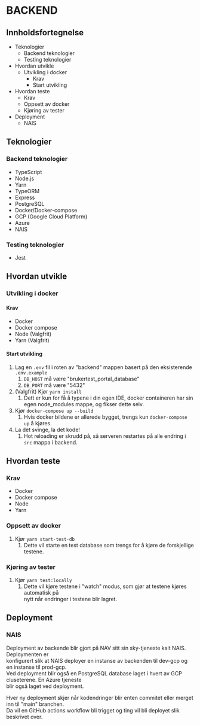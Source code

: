 # BACKEND

## Innholdsfortegnelse

-   Teknologier
    -   Backend teknologier
    -   Testing teknologier
-   Hvordan utvikle
    -   Utvikling i docker
        -   Krav
        -   Start utvikling
-   Hvordan teste
    -   Krav
    -   Oppsett av docker
    -   Kjøring av tester
-   Deployment
    -   NAIS

## Teknologier

### Backend teknologier

-   TypeScript
-   Node.js
-   Yarn
-   TypeORM
-   Express
-   PostgreSQL
-   Docker/Docker-compose
-   GCP (Google Cloud Platform)
-   Azure
-   NAIS

### Testing teknologier

-   Jest

## Hvordan utvikle

### Utvikling i docker

#### Krav

-   Docker
-   Docker compose
-   Node (Valgfrit)
-   Yarn (Valgfrit)

#### Start utvikling

1. Lag en `.env` fil i roten av "backend" mappen basert på den eksisterende `.env.example`
    1. `DB_HOST` må være "brukertest_portal_database"
    2. `DB_PORT` må være "5432"
2. (Valgfrit) Kjør `yarn install`
    1. Dett er kun for få å typene i din egen IDE, docker containeren har sin egen node_modules mappe, og fikser dette selv.
3. Kjør `docker-compose up --build`
    1. Hvis docker bildene er allerede bygget, trengs kun `docker-compose up` å kjøres.
4. La det svinge, la det kode!
    1. Hot reloading er skrudd på, så serveren restartes på alle endring i `src` mappa i backend.

## Hvordan teste

### Krav

-   Docker
-   Docker compose
-   Node
-   Yarn

### Oppsett av docker

1. Kjør `yarn start-test-db`
    1. Dette vil starte en test database som trengs for å kjøre de forskjellige testene.

### Kjøring av tester

1. Kjør `yarn test:locally`
    1. Dette vil kjøre testene i "watch" modus, som gjør at testene kjøres automatisk på \
       nytt når endringer i testene blir lagret.

## Deployment

### NAIS

Deployment av backende blir gjort på NAV sitt sin sky-tjeneste kalt NAIS. Deploymenten er \
konfigurert slik at NAIS deployer en instanse av backenden til dev-gcp og en instanse til prod-gcp. \
Ved deployment blir også en PostgreSQL database laget i hvert av GCP cluseterene. En Azure tjeneste \
blir også laget ved deployment.

Hver ny deployment skjer når kodendringer blir enten commitet eller merget inn til "main" branchen. \
Da vil en GitHub actions workflow bli trigget og ting vil bli deployet slik beskrivet over.
